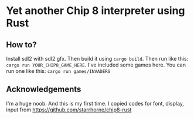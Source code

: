 # Yet another Chip 8 interpreter using Rust

## How to?

Install sdl2 with sdl2 gfx. Then build it using ```cargo build```. Then run like this: ```cargo run YOUR_CHIP8_GAME_HERE```.
I've included some games here. You can run one like this: ```cargo run games/INVADERS```

## Acknowledgements

I'm a huge noob. And this is my first time. I copied codes for font, display, input from <https://github.com/starrhorne/chip8-rust>
